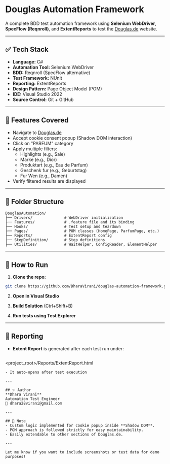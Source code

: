 # Douglas Automation Framework

A complete BDD test automation framework using **Selenium WebDriver**, **SpecFlow (Reqnroll)**, and **ExtentReports** to test the [Douglas.de](https://www.douglas.de/de) website.

---

## ✅ Tech Stack

- **Language:** C#
- **Automation Tool:** Selenium WebDriver
- **BDD:** Reqnroll (SpecFlow alternative)
- **Test Framework:** NUnit
- **Reporting:** ExtentReports
- **Design Pattern:** Page Object Model (POM)
- **IDE:** Visual Studio 2022
- **Source Control:** Git + GitHub

---

## 🧪 Features Covered

- Navigate to [Douglas.de](https://www.douglas.de/de)
- Accept cookie consent popup (Shadow DOM interaction)
- Click on "PARFUM" category
- Apply multiple filters:
  - Highlights (e.g., Sale)
  - Marke (e.g., Dior)
  - Produktart (e.g., Eau de Parfum)
  - Geschenk fur (e.g., Geburtstag)
  - Fur Wen (e.g., Damen)
- Verify filtered results are displayed

---

## 📁 Folder Structure

```
DouglasAutomation/
├── Drivers/              # WebDriver initialization
├── Features/             # .feature file and its binding
├── Hooks/                # Test setup and teardown
├── Pages/                # POM classes (HomePage, ParfumPage, etc.)
├── Reports/              # ExtentReport config
├── StepDefinition/       # Step definitions
├── Utilities/            # WaitHelper, ConfigReader, ElementHelper
```

---

## 🚀 How to Run

1. **Clone the repo:**

```bash
git clone https://github.com/DharaVirani/douglas-automation-framework.git
```

2. **Open in Visual Studio**

3. **Build Solution** (Ctrl+Shift+B)

4. **Run tests using Test Explorer**

---

## 📸 Reporting

- **Extent Report** is generated after each test run under:
  ```
  ```

\<project\_root>/Reports/ExtentReport.html

```
- It auto-opens after test execution

---

## ✨ Author
**Dhara Virani**  
Automation Test Engineer  
📧 dhara28virani@gmail.com

---

## 📌 Note
- Custom logic implemented for cookie popup inside **Shadow DOM**.
- POM approach is followed strictly for easy maintainability.
- Easily extendable to other sections of Douglas.de.

---

Let me know if you want to include screenshots or test data for demo purposes!

```

